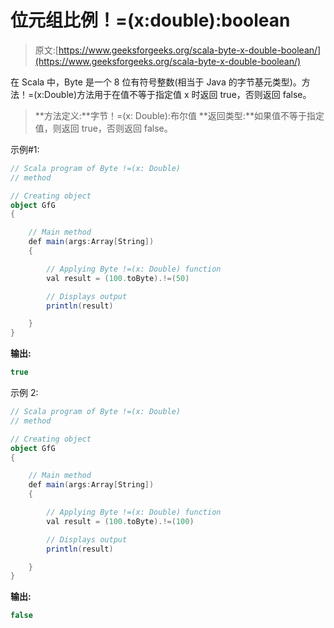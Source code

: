 # 位元组比例！=(x:double):boolean

> 原文:[https://www.geeksforgeeks.org/scala-byte-x-double-boolean/](https://www.geeksforgeeks.org/scala-byte-x-double-boolean/)

在 Scala 中，Byte 是一个 8 位有符号整数(相当于 Java 的字节基元类型)。方法！=(x:Double)方法用于在值不等于指定值 x 时返回 true，否则返回 false。

> **方法定义:**字节！=(x: Double):布尔值
> **返回类型:**如果值不等于指定值，则返回 true，否则返回 false。

示例#1:

```scala
// Scala program of Byte !=(x: Double) 
// method 

// Creating object 
object GfG 
{ 

    // Main method 
    def main(args:Array[String]) 
    { 

        // Applying Byte !=(x: Double) function 
        val result = (100.toByte).!=(50) 

        // Displays output 
        println(result) 

    } 
} 
```

**输出:**

```scala
true
```

示例 2:

```scala
// Scala program of Byte !=(x: Double) 
// method 

// Creating object 
object GfG 
{ 

    // Main method 
    def main(args:Array[String]) 
    { 

        // Applying Byte !=(x: Double) function 
        val result = (100.toByte).!=(100) 

        // Displays output 
        println(result) 

    } 
} 
```

**输出:**

```scala
false
```